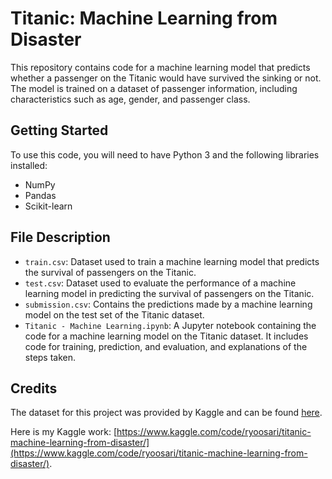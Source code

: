 # Titanic: Machine Learning from Disaster

This repository contains code for a machine learning model that predicts whether a passenger on the Titanic would have survived the sinking or not. The model is trained on a dataset of passenger information, including characteristics such as age, gender, and passenger class.

## Getting Started

To use this code, you will need to have Python 3 and the following libraries installed:

- NumPy
- Pandas
- Scikit-learn

## File Description

- `train.csv`: Dataset used to train a machine learning model that predicts the survival of passengers on the Titanic.
- `test.csv`: Dataset used to evaluate the performance of a machine learning model in predicting the survival of passengers on the Titanic.
- `submission.csv`: Contains the predictions made by a machine learning model on the test set of the Titanic dataset.
- `Titanic - Machine Learning.ipynb`: A Jupyter notebook containing the code for a machine learning model on the Titanic dataset. It includes code for training, prediction, and evaluation, and explanations of the steps taken.

## Credits

The dataset for this project was provided by Kaggle and can be found [here](https://www.kaggle.com/c/titanic/data).

Here is my Kaggle work:
[https://www.kaggle.com/code/ryoosari/titanic-machine-learning-from-disaster/](https://www.kaggle.com/code/ryoosari/titanic-machine-learning-from-disaster/).
